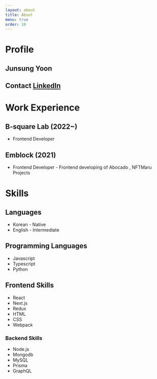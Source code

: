 ```yaml
---
layout: about
title: About
menu: true
order: 10
---
```


# Profile

## Junsung Yoon

## Contact [LinkedIn](https://www.linkedin.com/in/%EC%A4%80%EC%84%B1-%EC%9C%A4-8112191ab/)

# Work Experience

## B-square Lab (2022~)

- Frontend Developer

## Emblock (2021)

- Frontend Developer - Frontend developing of Abocado , NFTMaru Projects

# Skills

## Languages

- Korean - Native
- English - Intermediate

## Programming Languages

- Javascript
- Typescript
- Python

## Frontend Skills

- React
- Next.js
- Redux
- HTML
- CSS
- Webpack

### Backend Skills

- Node.js
- Mongodb
- MySQL
- Prisma
- GraphQL